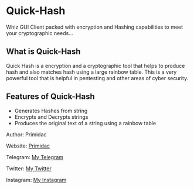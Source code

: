 # Quick-Hash
Whiz GUI Client packed with encryption and Hashing capabilities to meet your cryptographic needs...

## What is Quick-Hash
Quick Hash is a encryption and  a cryptographic tool that helps to produce hash and also matches hash using a large rainbow table. This is a very powerful tool that is helpful in pentesting and other areas of cyber security.

## Features of Quick-Hash
* Generates Hashes from string
* Encrypts and Decrypts strings
* Produces the original text of a string using a rainbow table


Author: Primidac

Website: [Primidac](https://priimidac.tech)

Telegram: [My Telegram](https://t.me/primidac)

Twitter: [My Twitter](https://twitter.com/primidac)

Instagram: [My Instagram](https://instagram/primidaccodes)
